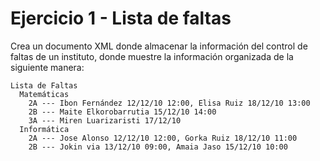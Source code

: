 # Ejercicio 1 - Lista de faltas

Crea un documento XML donde almacenar la información del control de faltas de un instituto, donde muestre la información organizada de la siguiente manera:

```
Lista de Faltas
  Matemáticas
    2A --- Ibon Fernández 12/12/10 12:00, Elisa Ruiz 18/12/10 13:00
    2B --- Maite Elkorobarrutia 15/12/10 14:00
    3A --- Miren Luarizaristi 17/12/10
  Informática
    2A --- Jose Alonso 12/12/10 12:00, Gorka Ruiz 18/12/10 11:00
    2B --- Jokin via 13/12/10 09:00, Amaia Jaso 15/12/10 10:00
```
